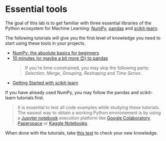 # Essential tools

The goal of this lab is to get familiar with three essential libraries of the Python ecosystem for Machine Learning: [NumPy](https://numpy.org), [pandas](https://pandas.pydata.org) and [scikit-learn](https://scikit-learn.org).

The following tutorials will give you the first level of knowledge you need to start using these tools in your projects.

- [NumPy: the absolute basics for beginners](https://numpy.org/doc/stable/user/absolute_beginners.html)
- [10 minutes (or maybe a bit more 😊) to pandas](https://pandas.pydata.org/docs/user_guide/10min.html)
  > If you're time-constrained, you may skip the following parts: *Selection*, *Merge*, *Grouping*, *Reshaping* and *Time Series*.
- [Getting Started with scikit-learn](https://scikit-learn.org/stable/getting_started.html)

If you have already used NumPy, you may follow the pandas and scikit-learn tutorials first.

> It is essential to test all code examples while studying these tutorials. The easiest way to obtain a working Python environement is by using a [Jupyter notebook](https://jupyter.org/) execution platform like [Google Colaboratory](https://colab.research.google.com/), [Paperspace](https://www.paperspace.com/notebooks) or [Kaggle Notebooks](https://www.kaggle.com/code).

When done with the tutorials, take [this test](https://app.wooclap.com/IMLJFN?from=event-page) to check your new knowledge.
